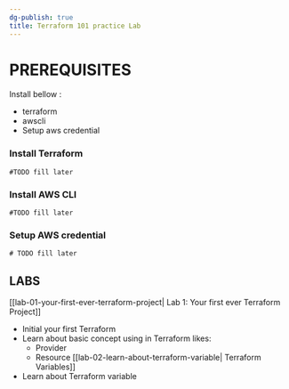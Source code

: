 ```yaml
---
dg-publish: true
title: Terraform 101 practice Lab
---
```


# PREREQUISITES

Install bellow : 
- terraform 
- awscli 
- Setup aws credential 

### Install Terraform 
```shell
#TODO fill later
```
### Install AWS CLI 
```shell 
#TODO fill later
```

### Setup AWS credential 
```shell 
# TODO fill later
```

## LABS 

[[lab-01-your-first-ever-terraform-project| Lab 1: Your first ever Terraform Project]]
- Initial your first Terraform 
- Learn about basic concept using in Terraform likes: 
	- Provider
	- Resource 
[[lab-02-learn-about-terraform-variable| Terraform Variables]]
- Learn about Terraform variable
